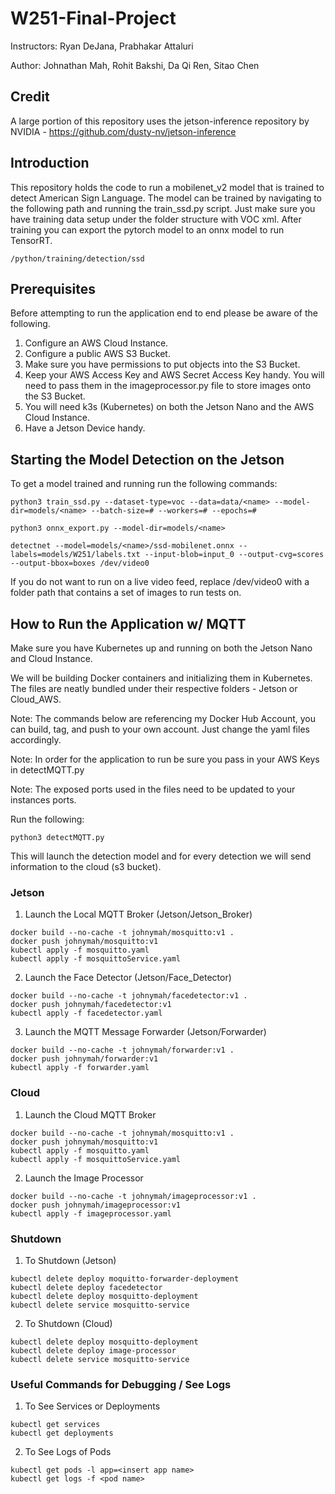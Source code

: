 # W251-Final-Project
Instructors: Ryan DeJana, Prabhakar Attaluri

Author: Johnathan Mah, Rohit Bakshi, Da Qi Ren, Sitao Chen

## Credit
A large portion of this repository uses the jetson-inference repository by NVIDIA -
https://github.com/dusty-nv/jetson-inference

## Introduction
This repository holds the code to run a mobilenet_v2 model that is trained to detect
American Sign Language. The model can be trained by navigating to the following
path and running the train_ssd.py script. Just make sure you have training data
setup under the folder structure with VOC xml. After training you can export the
pytorch model to an onnx model to run TensorRT.
```
/python/training/detection/ssd
```

## Prerequisites
Before attempting to run the application end to end please be aware of the
following.

1. Configure an AWS Cloud Instance.
2. Configure a public AWS S3 Bucket.
3. Make sure you have permissions to put objects into the S3 Bucket.
4. Keep your AWS Access Key and AWS Secret Access Key handy. You will need to
pass them in the imageprocessor.py file to store images onto the S3 Bucket.
5. You will need k3s (Kubernetes) on both the Jetson Nano and the AWS Cloud
Instance.
6. Have a Jetson Device handy.

## Starting the Model Detection on the Jetson
To get a model trained and running run the following commands:
```
python3 train_ssd.py --dataset-type=voc --data=data/<name> --model-dir=models/<name> --batch-size=# --workers=# --epochs=#

python3 onnx_export.py --model-dir=models/<name>

detectnet --model=models/<name>/ssd-mobilenet.onnx --labels=models/W251/labels.txt --input-blob=input_0 --output-cvg=scores --output-bbox=boxes /dev/video0
```

If you do not want to run on a live video feed, replace /dev/video0 with a
folder path that contains a set of images to run tests on.

## How to Run the Application w/ MQTT
Make sure you have Kubernetes up and running on both the Jetson Nano and Cloud
Instance.

We will be building Docker containers and initializing them in Kubernetes. The
files are neatly bundled under their respective folders - Jetson or Cloud_AWS.

Note: The commands below are referencing my Docker Hub Account, you can build,
tag, and push to your own account. Just change the yaml files accordingly.

Note: In order for the application to run be sure you pass in your AWS Keys in
detectMQTT.py

Note: The exposed ports used in the files need to be updated to your instances ports.

Run the following:
```
python3 detectMQTT.py
```
This will launch the detection model and for every detection we will send information to the cloud (s3 bucket). 

### Jetson
1. Launch the Local MQTT Broker (Jetson/Jetson_Broker)
```
docker build --no-cache -t johnymah/mosquitto:v1 .
docker push johnymah/mosquitto:v1
kubectl apply -f mosquitto.yaml
kubectl apply -f mosquittoService.yaml
```

2. Launch the Face Detector (Jetson/Face_Detector)
```
docker build --no-cache -t johnymah/facedetector:v1 .
docker push johnymah/facedetector:v1
kubectl apply -f facedetector.yaml
```

3. Launch the MQTT Message Forwarder (Jetson/Forwarder)
```
docker build --no-cache -t johnymah/forwarder:v1 .
docker push johnymah/forwarder:v1
kubectl apply -f forwarder.yaml
```

### Cloud
1. Launch the Cloud MQTT Broker
```
docker build --no-cache -t johnymah/mosquitto:v1 .
docker push johnymah/mosquitto:v1
kubectl apply -f mosquitto.yaml
kubectl apply -f mosquittoService.yaml
```

2. Launch the Image Processor
```
docker build --no-cache -t johnymah/imageprocessor:v1 .
docker push johnymah/imageprocessor:v1
kubectl apply -f imageprocessor.yaml
```

### Shutdown
1. To Shutdown (Jetson)
```
kubectl delete deploy moquitto-forwarder-deployment
kubectl delete deploy facedetector
kubectl delete deploy mosquitto-deployment
kubectl delete service mosquitto-service
```
2. To Shutdown (Cloud)
```
kubectl delete deploy mosquitto-deployment
kubectl delete deploy image-processor
kubectl delete service mosquitto-service
```

### Useful Commands for Debugging / See Logs
1. To See Services or Deployments
```
kubectl get services
kubectl get deployments
```
2. To See Logs of Pods
```
kubectl get pods -l app=<insert app name>
kubectl get logs -f <pod name>
```
